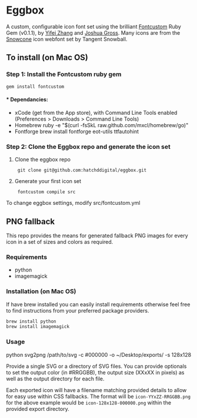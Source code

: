 # Eggbox

A custom, configurable icon font set using the brilliant
[Fontcustom](http://fontcustom.com/) Ruby Gem (v0.1.1), by
[Yifei Zhang](https://twitter.com/exYZ) and
[Joshua Gross](https://twitter.com/endtwist). Many icons are from
the [Snowcone](http://tangentsnowball.github.com/Snowcone/index.html)
icon webfont set by Tangent Snowball.

## To install (on Mac OS)

### Step 1: Install the Fontcustom ruby gem

    gem install fontcustom

#### * Dependancies:

- xCode (get from the App store), with Command Line Tools enabled
  (Preferences > Downloads > Command Line Tools)
- Homebrew
  ruby -e "$(curl -fsSkL raw.github.com/mxcl/homebrew/go)"
- Fontforge
  brew install fontforge eot-utils ttfautohint

### Step 2: Clone the Eggbox repo and generate the icon set

1. Clone the eggbox repo

		git clone git@github.com:hatchddigital/eggbox.git

2. Generate your first icon set

		fontcustom compile src

To change eggbox settings, modify src/fontcustom.yml

## PNG fallback

This repo provides the means for generated fallback PNG images for every
icon in a set of sizes and colors as required.

### Requirements

- python
- imagemagick

### Installation (on Mac OS)

If have brew installed you can easily install requirements otherwise
feel free to find instructions from your preferred package providers.

```sh
brew install python
brew install imagemagick
```
### Usage

python svg2png /path/to/svg -c #000000 -o ~/Desktop/exports/ -s 128x128

Provide a single SVG or a directory of SVG files. You can provide optionals
to set the output color (in #RRGGBB), the output size (XXxXX in pixels) as
well as the output directory for each file.

Each exported icon will have a filename matching provided details to allow
for easy use within CSS fallbacks. The format will be `icon-YYxZZ-RRGGBB.png`
for the above example would be `icon-128x128-000000.png` within the provided
export directory.
